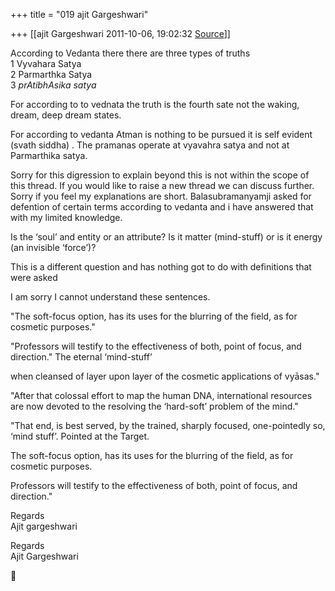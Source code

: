 +++
title = "019 ajit Gargeshwari"

+++
[[ajit Gargeshwari	2011-10-06, 19:02:32 [Source](https://groups.google.com/g/samskrita/c/gKzy2cIRvoM)]]



  
According to Vedanta there there are three types of truths  
1 Vyvahara Satya  
2 Parmarthka Satya  
3 *prAtibhAsika satya*  
  
For according to to vednata the truth is the fourth sate not the waking, dream, deep dream states.  
  
For according to vedanta Atman is nothing to be pursued it is self evident (svath siddha) . The pramanas operate at vyavahra satya and not at Parmarthika satya.  
  
Sorry for this digression to explain beyond this is not within the scope of this thread. If you would like to raise a new thread we can discuss further.  
Sorry if you feel my explanations are short. Balasubramanyamji asked for defention of certain terms according to vedanta and i have answered that with my limited knowledge.  
  
  

Is the ‘soul’ and entity or an attribute? Is it matter (mind-stuff) or is it energy (an invisible ‘force’)?  
  

This is a different question and has nothing got to do with definitions that were asked  
  
I am sorry I cannot understand these sentences.

  
  

"The soft-focus option, has its uses for the blurring of the field, as for cosmetic purposes."  
  

"Professors will testify to the effectiveness of both, point of focus, and direction." The eternal ‘mind-stuff’  

when cleansed of layer upon layer of the cosmetic applications of vyāsas."  
  

"After that colossal effort to map the human DNA, international resources are now devoted to the resolving the ‘hard-soft’ problem of the mind."  
  

"That end, is best served, by the trained, sharply focused, one-pointedly so, ‘mind stuff’. Pointed at the Target.

The soft-focus option, has its uses for the blurring of the field, as for cosmetic purposes.

Professors will testify to the effectiveness of both, point of focus, and direction."  
  

  
Regards  
Ajit gargeshwari  



  
  
Regards  
Ajit Gargeshwari



